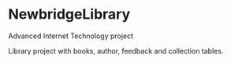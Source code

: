 # NewbridgeLibrary
Advanced Internet Technology project

Library project with books, author, feedback and collection tables.

